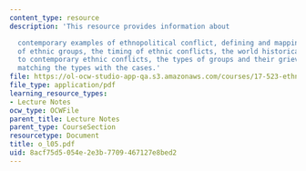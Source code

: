 ```yaml
---
content_type: resource
description: 'This resource provides information about

  contemporary examples of ethnopolitical conflict, defining and mapping the world
  of ethnic groups, the timing of ethnic conflicts, the world historical background
  to contemporary ethnic conflicts, the types of groups and their grievances, and
  matching the types with the cases.'
file: https://ol-ocw-studio-app-qa.s3.amazonaws.com/courses/17-523-ethnicity-and-race-in-world-politics-fall-2005/8acf75d5054e2e3b7709467127e8bed2_o_l05.pdf
file_type: application/pdf
learning_resource_types:
- Lecture Notes
ocw_type: OCWFile
parent_title: Lecture Notes
parent_type: CourseSection
resourcetype: Document
title: o_l05.pdf
uid: 8acf75d5-054e-2e3b-7709-467127e8bed2
---
```

